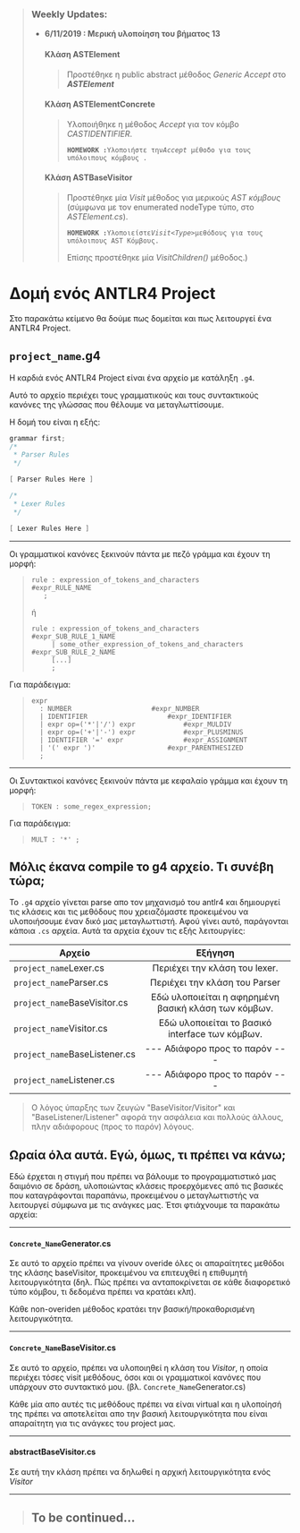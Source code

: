 > ### Weekly Updates:
> -  **6/11/2019 : Μερική υλοποίηση του βήματος 13**
>     #### Κλάση ASTElement		
>     > Προστέθηκε η public abstract μέθοδος *Generic Accept* στο _**ASTElement**_
> 
>     #### Κλάση ASTElementConcrete
>     > Υλοποιήθηκε η μέθοδος *Accept* για τον κόμβο *CASTIDENTIFIER*. 
>     > 
>     > **`HOMEWORK :`**` Υλοποιήστε την `*`Accept`*` μέθοδο για τους υπόλοιπους κόμβους .`
> 
>     #### Κλάση ASTBaseVisitor
>     > Προστέθηκε μία *Visit<Type>* μέθοδος για μερικούς *AST κόμβους* (σύμφωνα με τον enumerated nodeType τύπο, στο *ASTElement.cs*).
>     > 
>     > **`HOMEWORK :`**` Υλοποιείστε `*`Visit<Type>`*`μεθόδους για τους υπόλοιπους AST Κόμβους.`
>     > 
>     > Επίσης προστέθηκε μία *VisitChildren()* μέθοδος.)

# Δομή ενός ANTLR4 Project

Στο παρακάτω κείμενο θα δούμε πως δομείται και πως λειτουργεί ένα ANTLR4 Project.

## `project_name`.g4
Η καρδιά ενός ANTLR4 Project είναι ένα αρχείο με κατάληξη `.g4`.

Αυτό το αρχείο περιέχει τους γραμματικούς και τους συντακτικούς κανόνες της γλώσσας που θέλουμε να μεταγλωττίσουμε.

Η δομή του είναι η εξής:

```cpp
grammar first;
/*
 * Parser Rules	
 */

[ Parser Rules Here ]

/*
 * Lexer Rules	
 */

[ Lexer Rules Here ]
```

---

Οι γραμματικοί κανόνες ξεκινούν πάντα με πεζό γράμμα και έχουν τη μορφή:

> ```
> rule : expression_of_tokens_and_characters		#expr_RULE_NAME
> 	 ;
> ```
> ή
> ```
> rule : expression_of_tokens_and_characters		#expr_SUB_RULE_1_NAME
>      | some_other_expression_of_tokens_and_characters	#expr_SUB_RULE_2_NAME
>      [...]
>      ;
> ```

Για παράδειγμα:
> ```
> expr
> 	: NUMBER					#expr_NUMBER
> 	| IDENTIFIER					#expr_IDENTIFIER
> 	| expr op=('*'|'/') expr			#expr_MULDIV
> 	| expr op=('+'|'-') expr			#expr_PLUSMINUS
> 	| IDENTIFIER '=' expr				#expr_ASSIGNMENT
> 	| '(' expr ')'					#expr_PARENTHESIZED
> 	;
> ```

---

Οι Συντακτικοί κανόνες ξεκινούν πάντα με κεφαλαίο γράμμα και έχουν τη μορφή:

> ```
> TOKEN : some_regex_expression;
> ```

Για παράδειγμα:
> ```
> MULT : '*' ;
> ```

## Μόλις έκανα compile το g4 αρχείο. Τι συνέβη τώρα;
Το `.g4` αρχείο γίνεται parse απο τον μηχανισμό του antlr4 και δημιουργεί τις κλάσεις και τις μεθόδους που χρειαζόμαστε προκειμένου να υλοποιήσουμε έναν δικό μας μεταγλωττιστή.
Αφού γίνει αυτό, παράγονται κάποια `.cs` αρχεία. Αυτά τα αρχεία έχουν τις εξής λειτουργίες:


| Αρχείο                       | Εξήγηση                                                       |
| -----------------------------|:-------------------------------------------------------------:|
| `project_name`Lexer.cs       | Περιέχει την κλάση του lexer.        			       |
| `project_name`Parser.cs      | Περιέχει την κλάση του Parser        			       |
| `project_name`BaseVisitor.cs | Εδώ υλοποιείται η αφηρημένη βασική κλάση των κόμβων.          |
| `project_name`Visitor.cs     | Εδώ υλοποιείται το βασικό interface των κόμβων.               |
| `project_name`BaseListener.cs| --- Αδιάφορο προς το παρόν ---				       |
| `project_name`Listener.cs    | --- Αδιάφορο προς το παρόν ---				       |


> Ο λόγος ύπαρξης των ζευγών "BaseVisitor/Visitor" και "BaseListener/Listener" αφορά την ασφάλεια και πολλούς άλλους, πλην αδιάφορους (προς το παρόν) λόγους.


## Ωραία όλα αυτά. Εγώ, όμως, τι πρέπει να κάνω;
Εδώ έρχεται η στιγμή που πρέπει να βάλουμε το προγραμματιστικό μας δαιμόνιο σε δράση, υλοποιώντας κλάσεις προερχόμενες από τις βασικές που καταγράφονται παραπάνω, προκειμένου ο μεταγλωττιστής να λειτουργεί σύμφωνα με τις ανάγκες μας. Έτσι φτιάχνουμε τα παρακάτω αρχεία:

---

#### `Concrete_Name`Generator.cs
Σε αυτό το αρχείο πρέπει να γίνουν overide όλες οι απαραίτητες μεθόδοι της κλάσης baseVisitor, προκειμένου να επιτευχθεί η επιθυμητή λειτουργικότητα (δηλ. Πώς πρέπει να ανταποκρίνεται σε κάθε διαφορετικό τύπο κόμβου, τι δεδομένα πρέπει να κρατάει κλπ).

Κάθε non-overiden μέθοδος κρατάει την βασική/προκαθορισμένη λειτουργικότητα.

---

#### `Concrete_Name`BaseVisitor.cs
Σε αυτό το αρχείο, πρέπει να υλοποιηθεί η κλάση του _Visitor_, η οποία περιέχει τόσες visit μεθόδους, όσοι και οι γραμματικοί κανόνες που υπάρχουν στο συντακτικό μου. (βλ. `Concrete_Name`Generator.cs)

Κάθε μία απο αυτές τις μεθόδους πρέπει να είναι virtual και η υλοποίησή της πρέπει να αποτελείται απο την βασική λειτουργικότητα που είναι απαραίτητη για τις ανάγκες του project μας.

---

#### abstractBaseVisitor.cs
Σε αυτή την κλάση πρέπει να δηλωθεί η αρχική λειτουργικότητα ενός _Visitor_ 

---
> ## To be continued...
